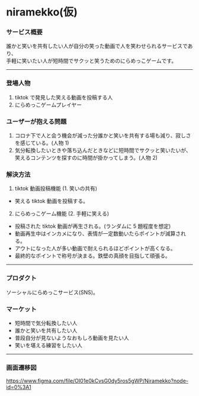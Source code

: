 # niramekko(仮)

### サービス概要

誰かと笑いを共有したい人が自分の笑った動画で人を笑わせられるサービスであり、<br>
手軽に笑いたい人が短時間でサクッと笑うためのにらめっこゲームです。

---

### 登場人物

1. tiktok で発見した笑える動画を投稿する人
1. にらめっこゲームプレイヤー

### ユーザーが抱える問題

1. コロナ下で人と会う機会が減った分誰かと笑いを共有する場も減り、寂しさを感じている。(人物 1)
1. 気分転換したいときや落ち込んだときなどに短時間でサクッと笑いたいが、笑えるコンテンツを探すのに時間が掛かってしまう。(人物 2)

### 解決方法

1. tiktok 動画投稿機能 (1. 笑いの共有)

- 笑える tiktok 動画を投稿する。

2. にらめっこゲーム機能 (2. 手軽に笑える)

- 投稿された tiktok 動画が再生される。(ランダムに 5 題程度を想定)
- 動画再生中はインカメになり、表情が一定数動いたらポイントが減算される。
- アウトになった人が多い動画で耐えられるほどポイントが高くなる。
- 最終的なポイントで称号が決まる。鉄壁の真顔を目指して頑張る。

---

### プロダクト

ソーシャルにらめっこサービス(SNS)。

### マーケット

- 短時間で気分転換したい人
- 誰かと笑いを共有したい人
- 普段自分が見ないようなおもしろ動画を見たい人
- 笑いを堪える練習をしたい人

---

### 画面遷移図

https://www.figma.com/file/OI01e0kCvsG0dy5ros5gWP/Niramekko?node-id=0%3A1
